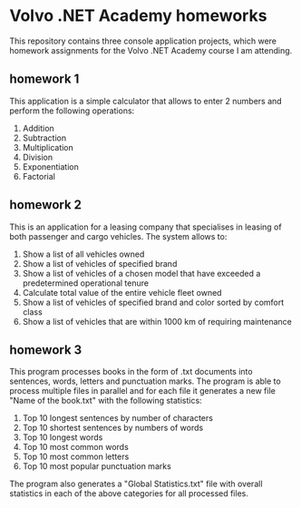 # Volvo .NET Academy homeworks

This repository contains three console application projects, which were homework assignments for the Volvo .NET Academy course I am attending.

## homework 1

This application is a simple calculator that allows to enter 2 numbers and perform the following operations:

1. Addition
2. Subtraction
3. Multiplication
4. Division
5. Exponentiation
6. Factorial

## homework 2

This is an application for a leasing company that specialises in leasing of both passenger and cargo vehicles. The system allows to:

1. Show a list of all vehicles owned
2. Show a list of vehicles of specified brand
3. Show a list of vehicles of a chosen model that have exceeded a predetermined operational tenure
4. Calculate total value of the entire vehicle fleet owned
5. Show a list of vehicles of specified brand and color sorted by comfort class
6. Show a list of vehicles that are within 1000 km of requiring maintenance

## homework 3

This program processes books in the form of .txt documents into sentences, words, letters and punctuation marks. The program is able to process multiple files in parallel and for each file it generates a new file "Name of the book.txt" with the following statistics:

1. Top 10 longest sentences by number of characters
2. Top 10 shortest sentences by numbers of words
3. Top 10 longest words
4. Top 10 most common words
5. Top 10 most common letters
6. Top 10 most popular punctuation marks

The program also generates a "Global Statistics.txt" file with overall statistics in each of the above categories for all processed files.
